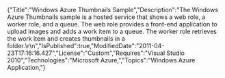 {"Title":"Windows Azure Thumbnails Sample","Description":"The Windows Azure Thumbnails sample is a hosted service that shows a web role, a worker role, and a queue. The web role provides a front-end application to upload images and adds a work item to a queue. The worker role retrieves the work item and creates thumbnails in a folder.\r\n","IsPublished":true,"ModifiedDate":"2011-04-23T17:16:16.427","License":"Custom","Requires":"Visual Studio 2010","Technologies":"Microsoft Azure,","Topics":"Windows Azure Application,"}